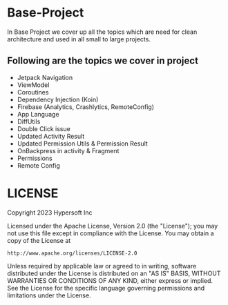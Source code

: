 # Base-Project
In Base Project we cover up all the topics which are need for clean architecture and used in all small to large projects.

## Following are the topics we cover in project
* Jetpack Navigation
* ViewModel
* Coroutines 
* Dependency Injection (Koin)
* Firebase (Analytics, Crashlytics, RemoteConfig)
* App Language 
* DiffUtils
* Double Click issue
* Updated Activity Result
* Updated Permission Utils & Permission Result
* OnBackpress in activity & Fragment
* Permissions
* Remote Config

# LICENSE

Copyright 2023 Hypersoft Inc

Licensed under the Apache License, Version 2.0 (the "License");
you may not use this file except in compliance with the License.
You may obtain a copy of the License at

    http://www.apache.org/licenses/LICENSE-2.0

Unless required by applicable law or agreed to in writing, software
distributed under the License is distributed on an "AS IS" BASIS,
WITHOUT WARRANTIES OR CONDITIONS OF ANY KIND, either express or implied.
See the License for the specific language governing permissions and
limitations under the License.

